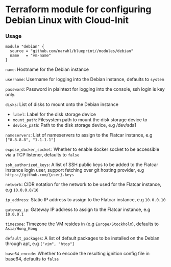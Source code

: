 # Terraform module for configuring Debian Linux with Cloud-Init

### Usage

```hcl
module "debian" {
  source = "github.com/narwhl/blueprint//modules/debian"
  name   = "vm-name"
}
```

`name`: Hostname for the Debian instance

`username`: Username for logging into the Debian instance, defaults to `system`

`password`: Password in plaintext for logging into the console, ssh login is key only.

`disks`: List of disks to mount onto the Debian instance

- `label`: Label for the disk storage device
- `mount_path`: Filesystem path to mount the disk storage device to
- `device_path`: Path to the disk storage device, e.g /dev/sda1

`nameservers`: List of nameservers to assign to the Flatcar instance, e.g `["8.8.8.8", "1.1.1.1"]`

`expose_docker_socket`: Whether to enable docker socket to be accessible via a TCP listener, defaults to `false`

`ssh_authorized_keys`: A list of SSH public keys to be added to the Flatcar instance login user, support fetching over git hosting provider, e.g `https://github.com/{user}.keys`

`network`: CIDR notation for the network to be used for the Flatcar instance, e.g `10.0.0.0/16`

`ip_address`: Static IP address to assign to the Flatcar instance, e.g `10.0.0.10`

`gateway_ip`: Gateway IP address to assign to the Flatcar instance, e.g `10.0.0.1`

`timezone`: Timezone the VM resides in (e.g `Europe/Stockholm`), defaults to `Asia/Hong_Kong`

`default_packages`: A list of default packages to be installed on the Debian through apt, e.g `["vim", "htop"]`

`base64_encode`: Whether to encode the resulting ignition config file in base64, defaults to `false`
